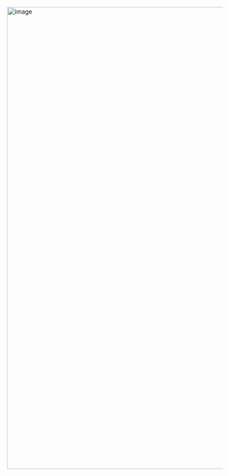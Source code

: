 
<img width="1919" height="1079" alt="image" src="https://github.com/user-attachments/assets/9d61458e-ef57-433a-a81f-d163dda866b7" />
